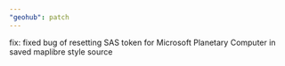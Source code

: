 ```yaml
---
"geohub": patch
---
```


fix: fixed bug of resetting SAS token for Microsoft Planetary Computer in saved maplibre style source
